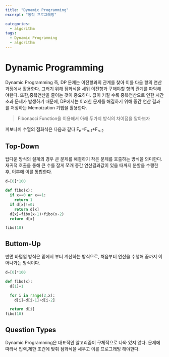 ```yaml
---
title: "Dynamic Programming"
excerpt: "동적 프로그래밍"

categories:
  - algorithm
tags:
  - Dynamic Programming
  - algorithm
---
```


# Dynamic Programming
Dynamic Programming 즉, DP 문제는 이전항과의 관계를 찾아 이를 다음 항의 연산과정에서 활용한다. 그러기 위해 점화식을 세워 이전항과 구해야할 항의 관계를 파악해야한다.
또한,중복연산을 줄이는 것이 중요하다. 값이 커질 수록 중복연산으로 인한 시간 초과 문제가 발생하기 때문에, DP에서는 이러한 문제를 해결하기 위해 중간 연산 결과를 저장하는 Memoization 기법을 활용한다.

>Fibonacci Function을 이용해서 아래 두가지 방식의 차이점을 알아보자

피보나치 수열의 점화식은 다음과 같다
F<sub>n</sub>=F<sub>n-1</sub>+F<sub>n-2</sub>
## Top-Down
탑다운 방식의 설계의 경우 큰 문제를 해결하기 작은 문제를 호출하는 방식을 의미한다. 재귀적 호출을 통해 큰 수를 잘게 쪼개 중간 연산결과값이 있을 때까지 분할을 수행한 후, 이후에 이를 통합한다.
```python
d=[0]*100

def fibo(x):
  if x==0 or x==1:
    return 1
  if d[x]!=0:
    return d[x]
  d[x]=fibo(x-1)+fibo(x-2)
  return d[x]

fibo(10)
```
## Buttom-Up
반면 바텀업 방식은 밑에서 부터 계산하는 방식으로, 처음부터 연산을 수행해 끝까지 이어나가는 방식이다.

```python
d=[0]*100

def fibo(x):
  d[1]=1

  for i in range(2,x):
    d[i]=d[i-1]+d[i-2]

  return d[i]
fibo(10)
```
## Question Types
Dynamic Programming은 대표적인 알고리즘이 구체적으로 나와 있지 않다. 문제에 따라서 입력,제한 조건에 맞춰 점화식을 세우고 이를 프로그래밍 해야한다.